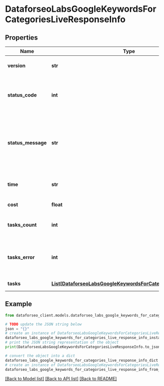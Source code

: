 # DataforseoLabsGoogleKeywordsForCategoriesLiveResponseInfo


## Properties

Name | Type | Description | Notes
------------ | ------------- | ------------- | -------------
**version** | **str** | the current version of the API | [optional] 
**status_code** | **int** | general status code you can find the full list of the response codes here | [optional] 
**status_message** | **str** | general informational message you can find the full list of general informational messages here | [optional] 
**time** | **str** | total execution time, seconds | [optional] 
**cost** | **float** | total tasks cost, USD | [optional] 
**tasks_count** | **int** | the number of tasks in the tasks array | [optional] 
**tasks_error** | **int** | the number of tasks in the tasks array returned with an error | [optional] 
**tasks** | [**List[DataforseoLabsGoogleKeywordsForCategoriesLiveTaskInfo]**](DataforseoLabsGoogleKeywordsForCategoriesLiveTaskInfo.md) | array of tasks | [optional] 

## Example

```python
from dataforseo_client.models.dataforseo_labs_google_keywords_for_categories_live_response_info import DataforseoLabsGoogleKeywordsForCategoriesLiveResponseInfo

# TODO update the JSON string below
json = "{}"
# create an instance of DataforseoLabsGoogleKeywordsForCategoriesLiveResponseInfo from a JSON string
dataforseo_labs_google_keywords_for_categories_live_response_info_instance = DataforseoLabsGoogleKeywordsForCategoriesLiveResponseInfo.from_json(json)
# print the JSON string representation of the object
print(DataforseoLabsGoogleKeywordsForCategoriesLiveResponseInfo.to_json())

# convert the object into a dict
dataforseo_labs_google_keywords_for_categories_live_response_info_dict = dataforseo_labs_google_keywords_for_categories_live_response_info_instance.to_dict()
# create an instance of DataforseoLabsGoogleKeywordsForCategoriesLiveResponseInfo from a dict
dataforseo_labs_google_keywords_for_categories_live_response_info_from_dict = DataforseoLabsGoogleKeywordsForCategoriesLiveResponseInfo.from_dict(dataforseo_labs_google_keywords_for_categories_live_response_info_dict)
```
[[Back to Model list]](../README.md#documentation-for-models) [[Back to API list]](../README.md#documentation-for-api-endpoints) [[Back to README]](../README.md)



